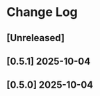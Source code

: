 <!-- markdownlint-disable MD013 MD024 -->

# Change Log

## [Unreleased]
## [0.5.1] 2025-10-04
## [0.5.0] 2025-10-04
